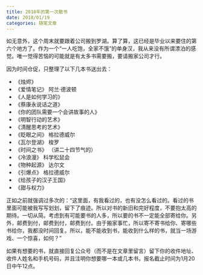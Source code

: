 ```yaml
---
title: 2018年的第一次散书
date: 2018/01/19
categories: 随笔文章
---
```


如无意外，这个周末就要跟着公司搬到罗湖。算了算，这已经是毕业以来要住的第六个地方了。作为一个“一人吃饱，全家不饿”的单身汉，我从来没有所谓漂泊的感觉。唯一觉得苦恼的可能就是有太多书需要搬，要请搬家公司才行。

<!-- more -->

因为时间仓促，只整理了以下几本书送出去：

- 《烛烬》
- 《爱情笔记》 阿兰·德波顿
- 《人是如何学习的》
- 《蔡康永说话之道》
- 《你的团队需要一个会讲故事的人》
- 《明智行动的艺术》
- 《清醒思考的艺术》
- 《眨眼之间》 格拉德威尔
- 《瓦尔登湖》 梭罗
- 《时间之书》 （讲二十四节气的）
- 《冷浪漫》 科学松鼠会
- 《物种起源》 达尔文
- 《引爆点》 格拉德威尔
- 《给孩子的汉子王国》
- 《甜与权力》

正如之前就强调过多次的：“这里面，有我看过的，也有没怎么看过的。看过的书里面可能被我写写划划，留下了痕迹。所以对书的新旧和完好程度，不要抱太高的期待。一切从简。考虑到有可能要书的人多，所以要的书不一定能全部寄给你。另外，邮费到付，邮费到付，邮费到付。由于搬家事忙，所以寄不寄书给你、寄哪些书给你，我都没时间回复。所以，能不能收到书，能收到什么样的书，就当一场游戏、一个惊喜，如何？”

如果有想要的书，就直接回复公众号（而不是在文章里留言）留下你的收件地址、收件人姓名和手机号码，并且注明你想要哪一本或几本书，报名截止时间为1月20日中午12点。
